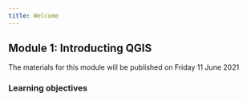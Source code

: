 ```yaml
---
title: Welcome
---
```


## Module 1: Introducting QGIS

The materials for this module will be published on Friday 11 June 2021

### Learning objectives
